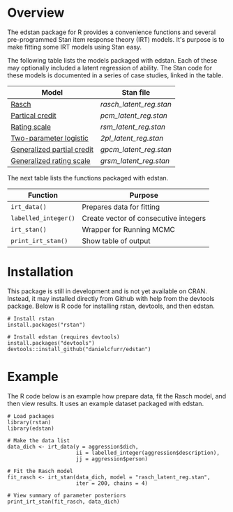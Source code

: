 # Overview

The edstan package for R provides a convenience functions and several pre-programmed Stan item response theory (IRT) models. It's purpose is to make fitting some IRT models using Stan easy. 

The following table lists the models packaged with edstan. Each of these may optionally included a latent regression of ability. The Stan code for these models is documented in a series of case studies, linked in the table.

| Model | Stan file |
|--------------------------------------------------------------------------------------------------|-------------------------|
| [Rasch](http://mc-stan.org/documentation/case-studies/rasch_latent_reg.html)                     | *rasch_latent_reg.stan* |
| [Partical credit](http://mc-stan.org/documentation/case-studies/pcm_latent_reg.html)             | *pcm_latent_reg.stan*   |
| [Rating scale](http://mc-stan.org/documentation/case-studies/2pl_latent_reg.html)                | *rsm_latent_reg.stan*   |
| [Two-parameter logistic](http://mc-stan.org/documentation/case-studies/rsm_latent_reg.html)        | *2pl_latent_reg.stan*   |
| [Generalized partial credit](http://mc-stan.org/documentation/case-studies/gpcm_latent_reg.html) | *gpcm_latent_reg.stan*  |
| [Generalized rating scale](http://mc-stan.org/documentation/case-studies/grsm_latent_reg.html)   | *grsm_latent_reg.stan*  |

The next table lists the functions packaged with edstan.

| Function             | Purpose                                |
|----------------------|----------------------------------------|
| `irt_data()`         | Prepares data for fitting              |
| `labelled_integer()` | Create vector of consecutive integers  |
| `irt_stan()`         | Wrapper for Running MCMC               |
| `print_irt_stan()`   | Show table of output                   |

# Installation

This package is still in development and is not yet available on CRAN. Instead, it may installed directly from Github with help from the devtools package. Below is R code for installing rstan, devtools, and then edstan.

```{r}
# Install rstan
install.packages("rstan")

# Install edstan (requires devtools)
install.packages("devtools")
devtools::install_github("danielcfurr/edstan")
```


# Example

The R code below is an example how prepare data, fit the Rasch model, and then view results. It uses an example dataset packaged with edstan.

```{r}
# Load packages
library(rstan)
library(edstan)

# Make the data list
data_dich <- irt_data(y = aggression$dich, 
                      ii = labelled_integer(aggression$description), 
                      jj = aggression$person)

# Fit the Rasch model
fit_rasch <- irt_stan(data_dich, model = "rasch_latent_reg.stan",
                      iter = 200, chains = 4)

# View summary of parameter posteriors					  
print_irt_stan(fit_rasch, data_dich)
```
